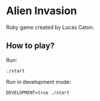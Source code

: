 # Alien Invasion

Ruby game created by Lucas Caton.

## How to play?

Run:

    ./start

Run in development mode:

    DEVELOPMENT=true ./start
